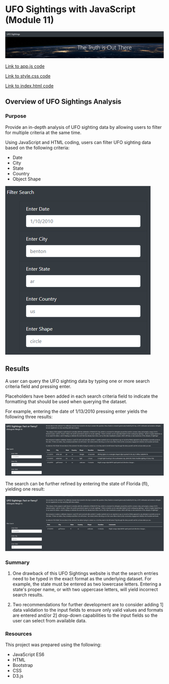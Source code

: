 # UFO Sightings with JavaScript (Module 11)

![banner](static/images/banner.PNG)

[Link to app.js code](static/js/app.js)

[Link to style.css code](static/css/style.css)

[Link to index.html code](index.html)

## Overview of UFO Sightings Analysis

### Purpose
Provide an in-depth analysis of UFO sighting data by allowing users to filter for multiple criteria at the same time. 

Using JavaScript and HTML coding, users can filter UFO sighting data based on the following criteria:

* Date
* City
* State
* Country
* Object Shape

![search_criteria](static/images/criteria.PNG)

## Results

A user can query the UFO sighting data by typing one or more search criteria field and pressing enter.  

Placeholders have been added in each search criteria field to indicate the formatting that should be used when querying the dataset.

For example, entering the date of 1/13/2010 pressing enter yields the following three results:

![search_results1](static/images/search1.PNG)

The search can be further refined by entering the state of Florida (fl), yielding one result:

![search_results2](static/images/search2.PNG)


### Summary

1. One drawback of this UFO Sightings website is that the search entries need to be typed in the exact format as the underlying dataset.  For example, the state must be entered as two lowercase letters.  Entering a state's proper name, or with two uppercase letters, will yield incorrect search results.

2. Two recommendations for further development are to consider adding 1] data validation to the input fields to ensure only valid values and formats are entered and/or 2] drop-down capabilities to the input fields so the user can select from available data.

### Resources

This project was prepared using the following:
* JavaScript ES6
* HTML
* Bootstrap
* CSS
* D3.js


